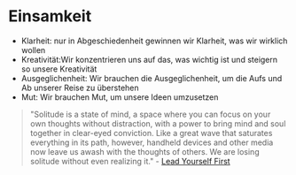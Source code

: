 # Einsamkeit

- Klarheit: nur in Abgeschiedenheit gewinnen wir Klarheit, was wir wirklich wollen
- Kreativität:Wir konzentrieren uns auf das, was wichtig ist und steigern so unsere Kreativität
- Ausgeglichenheit: Wir brauchen die Ausgeglichenheit, um die Aufs und Ab unserer Reise zu überstehen
- Mut: Wir brauchen Mut, um unsere Ideen umzusetzen

> "Solitude is a state of mind, a space where you can focus on your own thoughts without distraction, with a power to bring mind and soul together in clear-eyed conviction. Like a great wave that saturates everything in its path, however, handheld devices and other media now leave us awash with the thoughts of others. We are losing solitude without even realizing it." - [Lead Yourself First](https://www.goodreads.com/book/show/31451193-lead-yourself-first)

